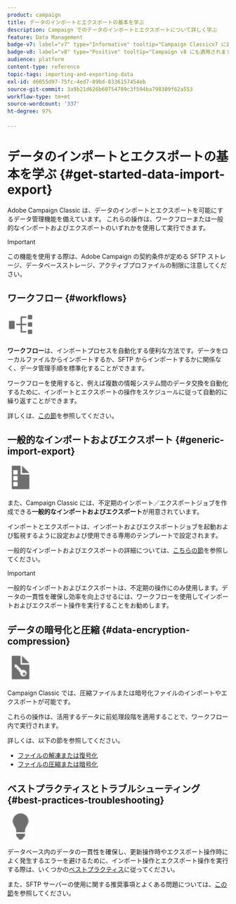 ```yaml
---
product: campaign
title: データのインポートとエクスポートの基本を学ぶ
description: Campaign でのデータのインポートとエクスポートについて詳しく学ぶ
feature: Data Management
badge-v7: label="v7" type="Informative" tooltip="Campaign Classicv7 に適用"
badge-v8: label="v8" type="Positive" tooltip="Campaign v8 にも適用されます"
audience: platform
content-type: reference
topic-tags: importing-and-exporting-data
exl-id: d6055d97-75fc-4ed7-89bd-8336157454eb
source-git-commit: 3a9b21d626b60754789c3f594ba798309f62a553
workflow-type: tm+mt
source-wordcount: '337'
ht-degree: 97%

---
```


# データのインポートとエクスポートの基本を学ぶ {#get-started-data-import-export}



Adobe Campaign Classic は、データのインポートとエクスポートを可能にするデータ管理機能を備えています。 これらの操作は、ワークフローまたは一般的なインポートおよびエクスポートのいずれかを使用して実行できます。

>[!IMPORTANT]
>
>この機能を使用する際は、Adobe Campaign の契約条件が定める SFTP ストレージ、データベースストレージ、アクティブプロファイルの制限に注意してください。

## ワークフロー {#workflows}

<img src="assets/do-not-localize/icon_workflows.svg" width="60px">

**ワークフロー**&#x200B;は、インポートプロセスを自動化する便利な方法です。データをローカルファイルからインポートするか、SFTP からインポートするかに関係なく、データ管理手順を標準化することができます。

ワークフローを使用すると、例えば複数の情報システム間のデータ交換を自動化するために、インポートとエクスポートの操作をスケジュールに従って自動的に繰り返すことができます。

詳しくは、[この節](../../platform/using/import-export-workflows.md)を参照してください。

## 一般的なインポートおよびエクスポート {#generic-import-export}

<img src="assets/do-not-localize/icon_templates.svg" width="60px">

また、Campaign Classic には、不定期のインポート／エクスポートジョブを作成できる&#x200B;**一般的なインポートおよびエクスポート**&#x200B;が用意されています。

インポートとエクスポートは、インポートおよびエクスポートジョブを起動および監視するように設定および使用できる専用のテンプレートで設定されます。

一般的なインポートおよびエクスポートの詳細については、[こちらの節](../../platform/using/about-generic-imports-exports.md)を参照してください。

>[!IMPORTANT]
>一般的なインポートおよびエクスポートは、不定期の操作にのみ使用します。データの一貫性を確保し効率を向上させるには、ワークフローを使用してインポートおよびエクスポート操作を実行することをお勧めします。

## データの暗号化と圧縮 {#data-encryption-compression}

<img src="assets/do-not-localize/icon_encrypt.svg" width="60px">

Campaign Classic では、圧縮ファイルまたは暗号化ファイルのインポートやエクスポートが可能です。

これらの操作は、活用するデータに前処理段階を適用することで、ワークフロー内で実行されます。

詳しくは、以下の節を参照してください。

* [ファイルの解凍または復号化](../../platform/using/unzip-decrypt.md)
* [ファイルの圧縮または暗号化](../../platform/using/zip-encrypt.md)

## ベストプラクティスとトラブルシューティング {#best-practices-troubleshooting}

<img src="assets/do-not-localize/icon_bestpractices.svg" width="60px">

データベース内のデータの一貫性を確保し、更新操作時やエクスポート操作時によく発生するエラーを避けるために、インポート操作とエクスポート操作を実行する際は、いくつかの[ベストプラクティス](../../platform/using/import-export-best-practices.md)に従ってください。

また、SFTP サーバーの使用に関する推奨事項とよくある問題については、[この節](../../platform/using/sftp-server-usage.md)を参照してください。
